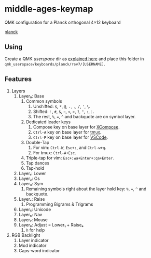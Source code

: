 # middle-ages-keymap

QMK configuration for a Planck orthogonal 4×12 keyboard

[planck](planck.png)

## Using

Create a QMK _userspace_ dir as [explained
here](https://docs.qmk.fm/feature_userspace) and place this folder in 
`qmk_userspace/keyboards/planck/rev7/[USERNAME]`.

## Features

1. Layers
    1. Layer₀: Base
        1. Common symbols
            1. Unshifted: `$`, `*`, `@`, `.`, `,`, `/`, `'`, `\`.
            1. Shifted: `!`, `#`, `&`, `~`, `<`, `>`, `?`, `"`, `:`, `|`.
            1. The rest, `%`, `=`, `^` and backquote are on symbol layer.
        1. Dedicated leader keys
            1. Compose key on base layer for [XCompose](https://wiki.debian.org/XCompose).
            1. `Ctrl-A` key on base layer for [tmux](https://github.com/tmux/tmux/wiki).
            1. `Ctrl-P` key on base layer for [VSCode](https://code.visualstudio.com/).
        1. Double-Tap
            1. For vim: `Ctrl-W`, `Esc+:`, and `Ctrl-w+q`.
            1. For tmux: `Ctrl-A+Esc`.
        1. Triple-tap for vim: `Esc+:wa+Enter+:qa+Enter`.
        1. Tap dances
        1. Tap-hold
    1. Layer₁: Lower
    1. Layer₂: Os
    1. Layer₃: Sym
        1. Remaining symbols right about the layer hold key: `%`, `=`, `^` and backquote.
    1. Layer₄: Raise
        1. Programming Bigrams & Trigrams
    1. Layer₅: Unicode
    1. Layer₆: Nav
    1. Layer₇: Mouse
    1. Layer₈: Adjust = Lower₁ + Raise₄
        1. `h` for help
1. RGB Backlight
    1. Layer indicator
    1. Mod indicator
    1. Caps-word indicator
